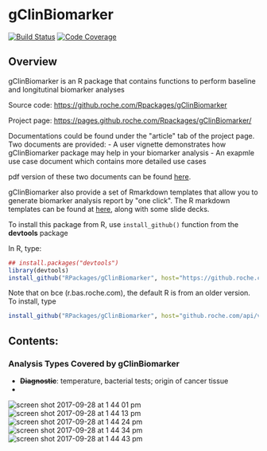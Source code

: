
gClinBiomarker
==============

[![Build Status](https://img.shields.io/badge/build-failing-red.svg?style=flat-square)]() [![Code Coverage](https://img.shields.io/badge/coverage-0%25-red.svg?style=flat-square)]()

Overview
--------

gClinBiomarker is an R package that contains functions to perform baseline and longitutinal biomarker analyses

Source code: <https://github.roche.com/Rpackages/gClinBiomarker>

Project page: <https://pages.github.roche.com/Rpackages/gClinBiomarker/>

Documentations could be found under the "article" tab of the project page. Two documents are provided: - A user vignette demonstrates how gClinBiomarker package may help in your biomarker analysis - An exapmle use case document which contains more detailed use cases

pdf version of these two documents can be found [here](https://github.roche.com/Rpackages/gClinBiomarker/tree/master/inst/doc).

gClinBiomarker also provide a set of Rmarkdown templates that allow you to generate biomarker analysis report by "one click". The R markdown templates can be found at [here](https://github.roche.com/lengn/gClinbiomarker_documents), along with some slide decks.

To install this package from R, use `install_github()` function from the **devtools** package

In R, type:

``` r
## install.packages("devtools")
library(devtools)
install_github("RPackages/gClinBiomarker", host="https://github.roche.com/api/v3")
```

Note that on bce (r.bas.roche.com), the default R is from an older version. To install, type

``` r
install_github("RPackages/gClinBiomarker", host="github.roche.com/api/v3")
```

Contents:
---------

### Analysis Types Covered by gClinBiomarker

-   ~~**Diagnostic**~~: temperature, bacterial tests; origin of cancer tissue
-   

![screen shot 2017-09-28 at 1 44 01 pm](https://media.github.roche.com/user/48/files/431d398a-a453-11e7-8801-1c6915156185) ![screen shot 2017-09-28 at 1 44 13 pm](https://media.github.roche.com/user/48/files/47cad168-a453-11e7-85f7-deee2f7604ab) ![screen shot 2017-09-28 at 1 44 24 pm](https://media.github.roche.com/user/48/files/4ad58466-a453-11e7-80be-9af0c23fcedd) ![screen shot 2017-09-28 at 1 44 34 pm](https://media.github.roche.com/user/48/files/507dd1a2-a453-11e7-8216-442f15bd500a) ![screen shot 2017-09-28 at 1 44 43 pm](https://media.github.roche.com/user/48/files/53ab85e0-a453-11e7-825d-718f28d1fca3)
